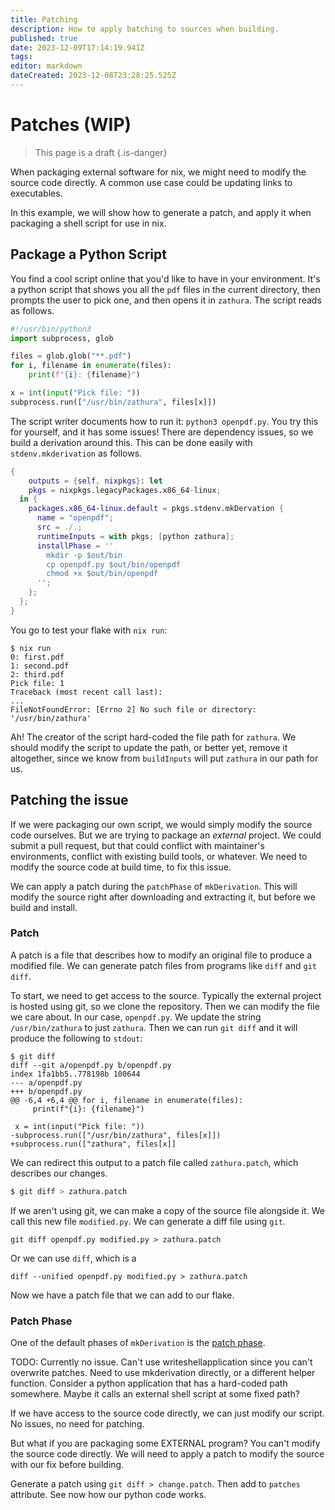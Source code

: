 ```yaml
---
title: Patching
description: How to apply batching to sources when building.
published: true
date: 2023-12-09T17:14:19.941Z
tags: 
editor: markdown
dateCreated: 2023-12-08T23:28:25.525Z
---
```


# Patches (WIP)
> This page is a draft
{.is-danger}

When packaging external software for nix, we might need to modify the source code directly.  A common use case could be updating links to executables.

In this example, we will show how to generate a patch, and apply it when packaging a shell script for use in nix.

## Package a Python Script

You find a cool script online that you'd like to have in your environment.  It's a python script that shows you all the `pdf` files in the current directory, then prompts the user to pick one, and then opens it in `zathura`.  The script reads as follows.

```python
#!/usr/bin/python3
import subprocess, glob

files = glob.glob("**.pdf")
for i, filename in enumerate(files):
    print(f"{i}: {filename}")

x = int(input("Pick file: "))
subprocess.run(["/usr/bin/zathura", files[x]])
```

The script writer documents how to run it: `python3 openpdf.py`.  You try this for yourself, and it has some issues!  There are dependency issues, so we build a derivation around this.  This can be done easily with `stdenv.mkderivation` as follows.
```nix
{
	outputs = {self, nixpkgs}: let
  	pkgs = nixpkgs.legacyPackages.x86_64-linux;
  in {
    packages.x86_64-linux.default = pkgs.stdenv.mkDervation {
      name = "openpdf";
      src = ./.;
      runtimeInputs = with pkgs; [python zathura];
      installPhase = ''
        mkdir -p $out/bin
        cp openpdf.py $out/bin/openpdf
        chmod +x $out/bin/openpdf
      '';
    };
  };
}
```

You go to test your flake with `nix run`:
```
$ nix run
0: first.pdf
1: second.pdf
2: third.pdf
Pick file: 1
Traceback (most recent call last):
...
FileNotFoundError: [Errno 2] No such file or directory: '/usr/bin/zathura'
```
Ah!  The creator of the script hard-coded the file path for `zathura`.  We should modify the script to update the path, or better yet, remove it altogether, since we know from `buildInputs` will put `zathura` in our path for us.

## Patching the issue

If we were packaging our own script, we would simply modify the source code ourselves.  But we are trying to package an *external* project.  We could submit a pull request, but that could conflict with maintainer's environments, conflict with existing build tools, or whatever.  We need to modify the source code at build time, to fix this issue.

We can apply a patch during the `patchPhase` of `mkDerivation`.  This will modify the source right after downloading and extracting it, but before we build and install.

### Patch

A patch is a file that describes how to modify an original file to produce a modified file.  We can generate patch files from programs like `diff` and `git diff`.

To start, we need to get access to the source.  Typically the external project is hosted using git, so we clone the repository.  Then we can modify the file we care about.  In our case, `openpdf.py`.  We update the string `/usr/bin/zathura` to just `zathura`.  Then we can run `git diff` and it will produce the following to `stdout`:

```
$ git diff
diff --git a/openpdf.py b/openpdf.py
index 1fa1bb5..778198b 100644
--- a/openpdf.py
+++ b/openpdf.py
@@ -6,4 +6,4 @@ for i, filename in enumerate(files):
     print(f"{i}: {filename}")
 
 x = int(input("Pick file: "))
-subprocess.run(["/usr/bin/zathura", files[x]])
+subprocess.run(["zathura", files[x]]
```

We can redirect this output to a patch file called `zathura.patch`, which describes our changes.
```sh
$ git diff > zathura.patch
```

If we aren't using git, we can make a copy of the source file alongside it.  We call this new file `modified.py`.  We can generate a diff file using `git`.
```
git diff openpdf.py modified.py > zathura.patch
``` 
Or we can use `diff`, which is a 
```
diff --unified openpdf.py modified.py > zathura.patch
```
Now we have a patch file that we can add to our flake.

### Patch Phase

One of the default phases of `mkDerivation` is the [patch phase](https://nixos.org/manual/nixpkgs/stable/#ssec-patch-phase).


TODO: Currently no issue.  Can't use writeshellapplication since you can't overwrite patches.  Need to use mkderivation directly, or a different helper function. Consider a python application that has a hard-coded path somewhere.  Maybe it calls an external shell script at some fixed path?

If we have access to the source code directly, we can just modify our script.  No issues, no need for patching.

But what if you are packaging some EXTERNAL program?  You can't modify the source code directly.  We will need to apply a patch to modify the source with our fix before building.

Generate a patch using `git diff > change.patch`.  Then add to `patches` attribute.  See now how our python code works.
